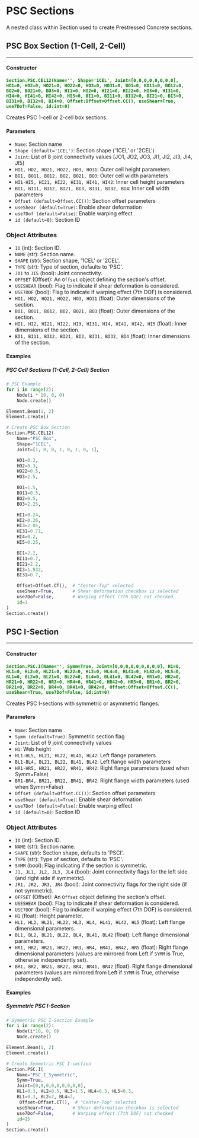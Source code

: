 # PSC Sections

A nested class within Section used to create Prestressed Concrete sections.

## PSC Box Section (1-Cell, 2-Cell)
---
#### Constructor
**<font color="green">`Section.PSC.CEL12(Name='', Shape='1CEL', Joint=[0,0,0,0,0,0,0,0], HO1=0, HO2=0, HO21=0, HO22=0, HO3=0, HO31=0, BO1=0, BO11=0, BO12=0, BO2=0, BO21=0, BO3=0, HI1=0, HI2=0, HI21=0, HI22=0, HI3=0, HI31=0, HI4=0, HI41=0, HI42=0, HI5=0, BI1=0, BI11=0, BI12=0, BI21=0, BI3=0, BI31=0, BI32=0, BI4=0, Offset:Offset=Offset.CC(), useShear=True, use7Dof=False, id:int=0)`</font>**

Creates PSC 1-cell or 2-cell box sections.

#### Parameters
* `Name`: Section name
* `Shape (default='1CEL')`: Section shape ('1CEL' or '2CEL')
* `Joint`: List of 8 joint connectivity values [JO1, JO2, JO3, JI1, JI2, JI3, JI4, JI5]
* `HO1, HO2, HO21, HO22, HO3, HO31`: Outer cell height parameters
* `BO1, BO11, BO12, BO2, BO21, BO3`: Outer cell width parameters
* `HI1-HI5, HI21, HI22, HI31, HI41, HI42`: Inner cell height parameters
* `BI1, BI11, BI12, BI21, BI3, BI31, BI32, BI4`: Inner cell width parameters
* `Offset (default=Offset.CC())`: Section offset parameters
* `useShear (default=True)`: Enable shear deformation
* `use7Dof (default=False)`: Enable warping effect
* `id (default=0)`: Section ID


### Object Attributes

* `ID` (int): Section ID.
* `NAME` (str): Section name.
* `SHAPE` (str): Section shape, '1CEL' or '2CEL'.
* `TYPE` (str): Type of section, defaults to 'PSC'.
* `JO1` to `JI5` (bool): Joint connectivity.
* `OFFSET` (Offset): An `Offset` object defining the section's offset.
* `USESHEAR` (bool): Flag to indicate if shear deformation is considered.
* `USE7DOF` (bool): Flag to indicate if warping effect (7th DOF) is considered.
* `HO1, HO2, HO21, HO22, HO3, HO31` (float): Outer dimensions of the section.
* `BO1, BO11, BO12, BO2, BO21, BO3` (float): Outer dimensions of the section.
* `HI1, HI2, HI21, HI22, HI3, HI31, HI4, HI41, HI42, HI5` (float): Inner dimensions of the section.
* `BI1, BI11, BI12, BI21, BI3, BI31, BI32, BI4` (float): Inner dimensions of the section.

#### Examples    

##### PSC Cell Sections (1-Cell, 2-Cell) Section
```py
# PSC Example
for i in range(2):
    Node(i * 10, 0, 0)
    Node.create()

Element.Beam(1, 2)
Element.create()

# Create PSC Box Section
Section.PSC.CEL12(
    Name="PSC Box",
    Shape="1CEL",
    Joint=[1, 0, 0, 1, 0, 1, 0, 1],

    HO1=0.2,
    HO2=0.3,
    HO22=0.5,
    HO3=2.5,

    BO1=1.5,
    BO11=0.5,
    BO2=0.5,
    BO3=2.25,

    HI1=0.24,
    HI2=0.26,
    HI3=2.05,
    HI31=0.71,
    HI4=0.2,
    HI5=0.25,

    BI1=2.2,
    BI11=0.7,
    BI21=2.2,
    BI3=1.932,
    BI31=0.7,

    Offset=Offset.CT(),  # "Center-Top" selected
    useShear=True,       # Shear deformation checkbox is selected
    use7Dof=False,       # Warping effect (7th DOF) not checked
    id=1
)
Section.create()

```

## PSC I-Section
---
#### Constructor
**<font color="green">`Section.PSC.I(Name='', Symm=True, Joint=[0,0,0,0,0,0,0,0,0], H1=0, HL1=0, HL2=0, HL21=0, HL22=0, HL3=0, HL4=0, HL41=0, HL42=0, HL5=0, BL1=0, BL2=0, BL21=0, BL22=0, BL4=0, BL41=0, BL42=0, HR1=0, HR2=0, HR21=0, HR22=0, HR3=0, HR4=0, HR41=0, HR42=0, HR5=0, BR1=0, BR2=0, BR21=0, BR22=0, BR4=0, BR41=0, BR42=0, Offset:Offset=Offset.CC(), useShear=True, use7Dof=False, id:int=0)`</font>**

Creates PSC I-sections with symmetric or asymmetric flanges.

#### Parameters
* `Name`: Section name
* `Symm (default=True)`: Symmetric section flag
* `Joint`: List of 9 joint connectivity values
* `H1`: Web height
* `HL1-HL5, HL21, HL22, HL41, HL42`: Left flange parameters
* `BL1-BL4, BL21, BL22, BL41, BL42`: Left flange width parameters
* `HR1-HR5, HR21, HR22, HR41, HR42`: Right flange parameters (used when Symm=False)
* `BR1-BR4, BR21, BR22, BR41, BR42`: Right flange width parameters (used when Symm=False)
* `Offset (default=Offset.CC())`: Section offset parameters
* `useShear (default=True)`: Enable shear deformation
* `use7Dof (default=False)`: Enable warping effect
* `id (default=0)`: Section ID

### Object Attributes

* `ID` (int): Section ID.
* `NAME` (str): Section name.
* `SHAPE` (str): Section shape, defaults to 'PSCI'.
* `TYPE` (str): Type of section, defaults to 'PSC'.
* `SYMM` (bool): Flag indicating if the section is symmetric.
* `J1, JL1, JL2, JL3, JL4` (bool): Joint connectivity flags for the left side (and right side if symmetric).
* `JR1, JR2, JR3, JR4` (bool): Joint connectivity flags for the right side (if not symmetric).
* `OFFSET` (Offset): An `Offset` object defining the section's offset.
* `USESHEAR` (bool): Flag to indicate if shear deformation is considered.
* `USE7DOF` (bool): Flag to indicate if warping effect (7th DOF) is considered.
* `H1` (float): Height parameter.
* `HL1, HL2, HL21, HL22, HL3, HL4, HL41, HL42, HL5` (float): Left flange dimensional parameters.
* `BL1, BL2, BL21, BL22, BL4, BL41, BL42` (float): Left flange dimensional parameters.
* `HR1, HR2, HR21, HR22, HR3, HR4, HR41, HR42, HR5` (float): Right flange dimensional parameters (values are mirrored from Left if `SYMM` is True, otherwise independently set).
* `BR1, BR2, BR21, BR22, BR4, BR41, BR42` (float): Right flange dimensional parameters (values are mirrored from Left if `SYMM` is True, otherwise independently set).

#### Examples

##### Symmetric PSC I-Section
```py
# Symmetric PSC I-Section Example
for i in range(2):
    Node(i*10, 0, 0)
    Node.create()

Element.Beam(1, 2)
Element.create()

# Create Symmetric PSC I-section
Section.PSC.I(
    Name="PSC_I_Symmetric",
    Symm=True,
    Joint=[0,0,0,0,0,0,0,0,0],
    HL1=0.3, HL2=0.5, HL3=1.5, HL4=0.3, HL5=0.3,
    BL1=0.3, BL2=2, BL4=2,
     Offset=Offset.CT(),  # "Center-Top" selected
    useShear=True,       # Shear deformation checkbox is selected
    use7Dof=False,       # Warping effect (7th DOF) not checked
    id=15
)
Section.create()

```
